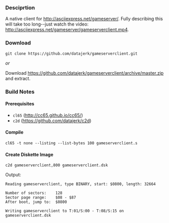 ### Desciprtion

A native client for <http://asciiexpress.net/gameserver/>.  Fully describing this will take too long--just watch the video: <http://asciiexpress.net/gameserver/gameserverclient.mp4>.


### Download

```
git clone https://github.com/datajerk/gameserverclient.git
```

*or*

Download <https://github.com/datajerk/gameserverclient/archive/master.zip> and extract.


### Build Notes

#### Prerequisites

- `cl65` (<http://cc65.github.io/cc65/>)
- `c2d` (<https://github.com/datajerk/c2d>)


#### Compile
```
cl65 -t none --listing --list-bytes 100 gameserverclient.s
```

#### Create Diskette Image
```
c2d gameserverclient,800 gameserverclient.dsk
```

Output:

```
Reading gameserverclient, type BINARY, start: $0800, length: 32664

Number of sectors:    128
Sector page range:    $08 - $87
After boot, jump to:  $0800

Writing gameserverclient to T:01/S:00 - T:08/S:15 on gameserverclient.dsk
```

